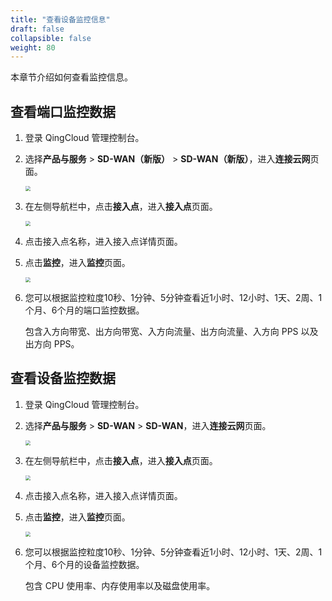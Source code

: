 ```yaml
---
title: "查看设备监控信息"
draft: false
collapsible: false
weight: 80
---
```


本章节介绍如何查看监控信息。

## 查看端口监控数据

1. 登录 QingCloud 管理控制台。

2. 选择**产品与服务** > **SD-WAN（新版）** > **SD-WAN（新版）**，进入**连接云网**页面。

   <img src="../../../_images/qs_cloud_network.png" style="zoom:50%;" />

3. 在左侧导航栏中，点击**接入点**，进入**接入点**页面。

   <img src="../../../_images/qs_light_access.png" style="zoom:50%;" />

4. 点击接入点名称，进入接入点详情页面。

5. 点击**监控**，进入**监控**页面。

   <img src="../../../_images/um_monitor_list.png" style="zoom:50%;" />

6. 您可以根据监控粒度10秒、1分钟、5分钟查看近1小时、12小时、1天、2周、1个月、6个月的端口监控数据。

   包含入方向带宽、出方向带宽、入方向流量、出方向流量、入方向 PPS 以及 出方向 PPS。

## 查看设备监控数据

1. 登录 QingCloud 管理控制台。

2. 选择**产品与服务** > **SD-WAN** > **SD-WAN**，进入**连接云网**页面。

   <img src="../../../_images/qs_cloud_network.png" style="zoom:50%;" />

3. 在左侧导航栏中，点击**接入点**，进入**接入点**页面。

   <img src="../../../_images/qs_light_access.png" style="zoom:50%;" />

4. 点击接入点名称，进入接入点详情页面。

5. 点击**监控**，进入**监控**页面。

   <img src="../../../_images/um_monitor_equip.png" style="zoom:50%;" />

6. 您可以根据监控粒度10秒、1分钟、5分钟查看近1小时、12小时、1天、2周、1个月、6个月的设备监控数据。

   包含 CPU 使用率、内存使用率以及磁盘使用率。

